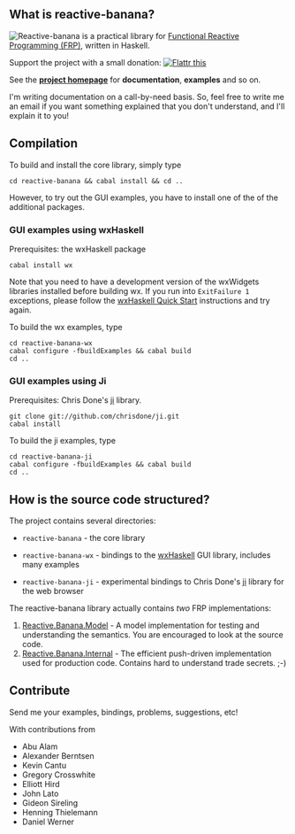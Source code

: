 ## What is reactive-banana?

<div style="float:left;"><img src="https://github.com/HeinrichApfelmus/reactive-banana/raw/develop/banana.png" /></div>

Reactive-banana is a practical library for [Functional Reactive Programming (FRP)][frp], written in Haskell.

Support the project with a small donation: [![Flattr this](http://api.flattr.com/button/flattr-badge-large.png)](http://flattr.com/thing/384682/reactive-banana)

See the **[project homepage][homepage]** for **documentation**, **examples** and so on.

  [homepage]: http://haskell.org/haskellwiki/Reactive-banana
  [frp]: http://haskell.org/haskellwiki/Functional_Reactive_Programming

I'm writing documentation on a call-by-need basis. So, feel free to write me an email if you want something explained that you don't understand, and I'll explain it to you!

## Compilation

To build and install the core library, simply type

    cd reactive-banana && cabal install && cd ..

However, to try out the GUI examples, you have to install one of the of the additional packages.

### GUI examples using wxHaskell

Prerequisites: the wxHaskell package

    cabal install wx

Note that you need to have a development version of the wxWidgets libraries installed before building wx. If you run into `ExitFailure 1` exceptions, please follow the [wxHaskell Quick Start](http://www.haskell.org/haskellwiki/WxHaskell/Building) instructions and try again.

To build the wx examples, type

    cd reactive-banana-wx
    cabal configure -fbuildExamples && cabal build
    cd ..

### GUI examples using Ji

Prerequisites: Chris Done's [ji][] library.

    git clone git://github.com/chrisdone/ji.git
    cabal install

To build the ji examples, type

    cd reactive-banana-ji
    cabal configure -fbuildExamples && cabal build
    cd ..

## How is the source code structured?

The project contains several directories:

* `reactive-banana` - the core library
* `reactive-banana-wx` - bindings to the [wxHaskell][] GUI library, includes many examples
* `reactive-banana-ji` - experimental bindings to Chris Done's [ji][] library for the web browser

  [wxhaskell]: http://haskell.org/haskellwiki/WxHaskell
  [ji]: https://github.com/chrisdone/ji

The reactive-banana library actually contains *two* FRP implementations:

1. [Reactive.Banana.Model][model] - A model implementation for testing and understanding the semantics. You are encouraged to look at the source code.
2. [Reactive.Banana.Internal][push] - The efficient push-driven implementation used for production code. Contains hard to understand trade secrets. ;-)

  [model]: https://github.com/HeinrichApfelmus/reactive-banana/blob/master/reactive-banana/src/Reactive/Banana/Model.hs
  [push]: https://github.com/HeinrichApfelmus/reactive-banana/blob/master/reactive-banana/src/Reactive/Banana/Internal/

## Contribute

Send me your examples, bindings, problems, suggestions, etc!

With contributions from

* Abu Alam
* Alexander Berntsen
* Kevin Cantu
* Gregory Crosswhite
* Elliott Hird
* John Lato
* Gideon Sireling
* Henning Thielemann
* Daniel Werner
